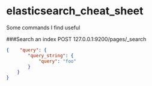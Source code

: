 # elasticsearch_cheat_sheet
Some commands I find useful

###Search an index
POST 127.0.0.1:9200/pages/_search
```json
{    "query": {
        "query_string": {
            "query": "foo"
        }
    }
}
```
